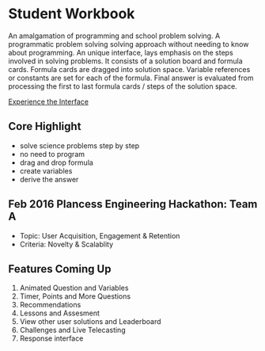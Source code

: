 # Student Workbook

An amalgamation of programming and school problem solving. A programmatic problem solving solving approach without needing to know about programming. An unique interface, lays emphasis on the steps involved in solving problems. It consists of a solution board and formula cards. Formula cards are dragged into solution space. Variable references or constants are set for each of the formula. Final answer is evaluated from processing the first to last formula cards / steps of the solution space.

[Experience the Interface](http://student-workbook.herokuapp.com/)

## Core Highlight
* solve science problems step by step
* no need to program
* drag and drop formula
* create variables
* derive the answer

## Feb 2016 Plancess Engineering Hackathon: Team A

* Topic: User Acquisition, Engagement & Retention
* Criteria: Novelty & Scalablity

## Features Coming Up

1. Animated Question and Variables
2. Timer, Points and More Questions
3. Recommendations
4. Lessons and Assesment
5. View other user solutions and Leaderboard
6. Challenges and Live Telecasting
7. Response interface
